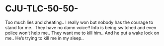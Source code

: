 # CJU-TLC-50-50-
Too much lies and cheating.. I really won but nobody has the courage to stand for me.. They have no damn voice!!  Info is being switched and even police won’t help me.. They want me to kill him.. And he put a wake lock on me.. He’s trying to kill me in my sleep..
